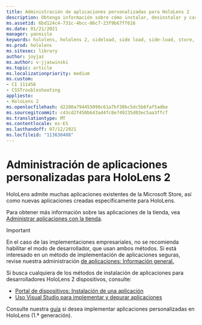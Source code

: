 ```yaml
---
title: Administración de aplicaciones personalizadas para HoloLens 2
description: Obtenga información sobre cómo instalar, desinstalar y cargar aplicaciones holográficas personalizadas en HoloLens 2 dispositivos mediante Portal de dispositivos y Visual Studio.
ms.assetid: 6bd124c4-731c-4bcc-86c7-23f9b67ff616
ms.date: 01/21/2021
manager: yannisle
keywords: hololens, hololens 2, sideload, side load, side-load, store, uwp, app, install
ms.prod: hololens
ms.sitesec: library
author: joyjaz
ms.author: v-jjaswinski
ms.topic: article
ms.localizationpriority: medium
ms.custom:
- CI 111456
- CSSTroubleshooting
appliesto:
- HoloLens 2
ms.openlocfilehash: d2280a794455090c61a7bf30bc5dc5b8faf5adbe
ms.sourcegitcommit: c43cd2f450b643ad4fc8e749235d03ec5aa3ffcf
ms.translationtype: MT
ms.contentlocale: es-ES
ms.lasthandoff: 07/12/2021
ms.locfileid: "113636408"
---
```

# <a name="manage-custom-apps-for-hololens-2"></a>Administración de aplicaciones personalizadas para HoloLens 2

HoloLens admite muchas aplicaciones existentes de la Microsoft Store, así como nuevas aplicaciones creadas específicamente para HoloLens. 

Para obtener más información sobre las aplicaciones de la tienda, vea [Administrar aplicaciones con la tienda](holographic-store-apps.md).

> [!IMPORTANT]
> En el caso de las implementaciones empresariales, no se recomienda habilitar el modo de desarrollador, que usan ambos métodos. Si está interesado en un método de implementación de aplicaciones seguras, revise nuestra administración [de aplicaciones: Información general.](app-deploy-overview.md)

Si busca cualquiera de los métodos de instalación de aplicaciones para desarrolladores HoloLens 2 dispositivos, consulte:

- [Portal de dispositivos: Instalación de una aplicación](/windows/mixed-reality/develop/platform-capabilities-and-apis/using-the-windows-device-portal#installing-an-app)
- [Uso Visual Studio para implementar y depurar aplicaciones](/windows/mixed-reality/develop/platform-capabilities-and-apis/using-visual-studio)

Consulte nuestra [guía](holographic-custom-apps.md) si desea implementar aplicaciones personalizadas en HoloLens (1.ª generación).
